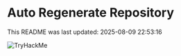 # Auto Regenerate Repository

This README was last updated: 2025-08-09 22:53:16

 ![TryHackMe](https://tryhackme.com/badge/533634)